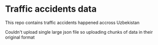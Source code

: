 # Traffic accidents data

This repo contains traffic accidents happened accross Uzbekistan

Couldn't upload single large json file so uploading chunks of data in their original format
